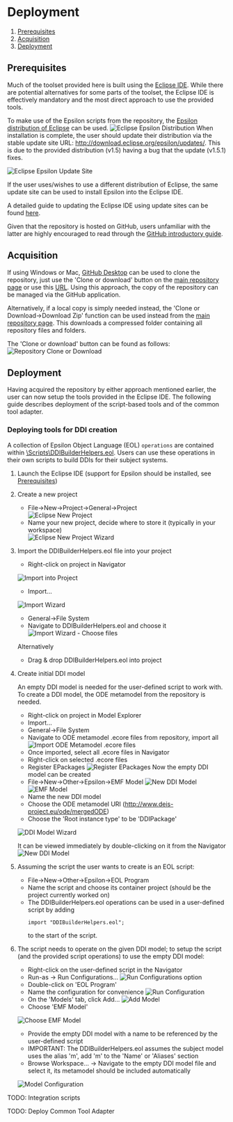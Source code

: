 # Deployment

1. [Prerequisites](#prerequisites)
2. [Acquisition](#acquisition)
3. [Deployment](#deployment)

## Prerequisites

Much of the toolset provided here is built using the [Eclipse IDE](https://www.eclipse.org/ide/).
While there are potential alternatives for some parts of the toolset, the Eclipse IDE is effectively mandatory and the most direct approach to use the provided tools.

To make use of the Epsilon scripts from the repository, the [Epsilon distribution of Eclipse](https://www.eclipse.org/epsilon/download/) can be used. 
![Eclipse Epsilon Distribution](https://raw.githubusercontent.com/DEIS-Project-EU/DDI-Scripting-Tools/documentation_01/Documentation/img/eclipse_epsilon_distro.png)
When installation is complete, the user should update their distribution via the stable update site URL: http://download.eclipse.org/epsilon/updates/. This is due to the provided distribution (v1.5) having a bug that the update (v1.5.1) fixes.

![Eclipse Epsilon Update Site](https://raw.githubusercontent.com/DEIS-Project-EU/DDI-Scripting-Tools/documentation_01/Documentation/img/eclipse_epsilon_update.png)

If the user uses/wishes to use a different distribution of Eclipse, the same update site can be used to install Epsilon into the Eclipse IDE.

A detailed guide to updating the Eclipse IDE using update sites can be found [here](https://help.eclipse.org/kepler/topic/org.eclipse.wb.doc.user/html/installation/updatesite_3.8.html?cp=64_2_1).

Given that the repository is hosted on GitHub, users unfamiliar with the latter are highly encouraged to read through the [GitHub introductory guide](https://guides.github.com/activities/hello-world/).

## Acquisition

If using Windows or Mac, [GitHub Desktop](https://desktop.github.com/) can be used to clone the repository, just use the 'Clone or download' button on the [main repository page](https://github.com/DEIS-Project-EU/DDI-Scripting-Tools) or use this [URL](https://github.com/DEIS-Project-EU/DDI-Scripting-Tools.git). 
Using this approach, the copy of the repository can be managed via the GitHub application.

Alternatively, if a local copy is simply needed instead, the 'Clone or Download->Download Zip' function can be used instead from the [main repository page](https://github.com/DEIS-Project-EU/DDI-Scripting-Tools). This downloads a compressed folder containing all repository files and folders.

The 'Clone or download' button can be found as follows:
![Repository Clone or Download](https://raw.githubusercontent.com/DEIS-Project-EU/DDI-Scripting-Tools/documentation_01/Documentation/img/clone_button.png)

## Deployment

Having acquired the repository by either approach mentioned earlier, the user can now setup the tools provided in the Eclipse IDE.
The following guide describes deployment of the script-based tools and of the common tool adapter.

### Deploying tools for DDI creation

A collection of Epsilon Object Language (EOL) `operations` are contained within [\Scripts\DDIBuilderHelpers.eol](https://github.com/DEIS-Project-EU/DDI-Scripting-Tools/blob/master/Scripts/DDIBuilderHelpers.eol).
Users can use these operations in their own scripts to build DDIs for their subject systems.

1. Launch the Eclipse IDE (support for Epsilon should be installed, see [Prerequisites](#prerequisites))
2. Create a new project
    - File->New->Project->General->Project</li>
    ![Eclipse New Project](https://raw.githubusercontent.com/DEIS-Project-EU/DDI-Scripting-Tools/documentation_01/Documentation/img/eclipse_new_project.png)
    - Name your new project, decide where to store it (typically in your workspace)</li>
    ![Eclipse New Project Wizard](https://raw.githubusercontent.com/DEIS-Project-EU/DDI-Scripting-Tools/documentation_01/Documentation/img/eclipse_new_project_wizard_1.PNG)
3. Import the DDIBuilderHelpers.eol file into your project
    - Right-click on project in Navigator
    
    ![Import into Project](https://raw.githubusercontent.com/DEIS-Project-EU/DDI-Scripting-Tools/documentation_01/Documentation/img/eclipse_import_option.png)
    
    - Import...
    
    ![Import Wizard](https://raw.githubusercontent.com/DEIS-Project-EU/DDI-Scripting-Tools/documentation_01/Documentation/img/eclipse_import_wizard.PNG)
    - General->File System
    - Navigate to DDIBuilderHelpers.eol and choose it
    ![Import Wizard - Choose files](https://raw.githubusercontent.com/DEIS-Project-EU/DDI-Scripting-Tools/documentation_01/Documentation/img/eclipse_import_wizard_2.PNG)
    
    Alternatively
    - Drag & drop DDIBuilderHelpers.eol into project

4. Create initial DDI model
    
    An empty DDI model is needed for the user-defined script to work with. To create a DDI model, the ODE metamodel from the repository is needed.
    - Right-click on project in Model Explorer
    - Import...
    - General->File System
    - Navigate to ODE metamodel .ecore files from repository, import all
    ![Import ODE Metamodel .ecore files](https://raw.githubusercontent.com/DEIS-Project-EU/DDI-Scripting-Tools/documentation_01/Documentation/img/eclipse_import_metamodel.PNG)
    - Once imported, select all .ecore files in Navigator
    - Right-click on selected .ecore files
    - Register EPackages
    ![Register EPackages](https://raw.githubusercontent.com/DEIS-Project-EU/DDI-Scripting-Tools/documentation_01/Documentation/img/eclipse_register_epackages.png)
    Now the empty DDI model can be created
    - File->New->Other->Epsilon->EMF Model
    ![New DDI Model](https://raw.githubusercontent.com/DEIS-Project-EU/DDI-Scripting-Tools/documentation_01/Documentation/img/eclipse_new_other.png)
    ![EMF Model](https://raw.githubusercontent.com/DEIS-Project-EU/DDI-Scripting-Tools/documentation_01/Documentation/img/eclipse_new_other_emf_model.PNG)
    - Name the new DDI model
    - Choose the ODE metamodel URI (http://www.deis-project.eu/ode/mergedODE)
    - Choose the 'Root instance type' to be 'DDIPackage'
    
    ![DDI Model Wizard](https://raw.githubusercontent.com/DEIS-Project-EU/DDI-Scripting-Tools/documentation_01/Documentation/img/eclipse_new_other_emf_model_wizard.PNG)
    
    It can be viewed immediately by double-clicking on it from the Navigator
    ![New DDI Model](https://raw.githubusercontent.com/DEIS-Project-EU/DDI-Scripting-Tools/documentation_01/Documentation/img/eclipse_new_emf_model.png)
5. Assuming the script the user wants to create is an EOL script:
    - File->New->Other->Epsilon->EOL Program
    - Name the script and choose its container project (should be the project currently worked on)
    - The DDIBuilderHelpers.eol operations can be used in a user-defined script by adding 
        ```
        import "DDIBuilderHelpers.eol";
        ``` 
        to the start of the script.
6. The script needs to operate on the given DDI model; to setup the script (and the provided script operations) to use the empty DDI model:
    - Right-click on the user-defined script in the Navigator
    - Run-as -> Run Configurations...
    ![Run Configurations option](https://raw.githubusercontent.com/DEIS-Project-EU/DDI-Scripting-Tools/documentation_01/Documentation/img/eclipse_run_configuration_option.png)
    - Double-click on 'EOL Program'
    - Name the configuration for convenience
    ![Run Configuration](https://raw.githubusercontent.com/DEIS-Project-EU/DDI-Scripting-Tools/documentation_01/Documentation/img/eclipse_eol_configuration_1.PNG)
    - On the 'Models' tab, click Add...
    ![Add Model](https://raw.githubusercontent.com/DEIS-Project-EU/DDI-Scripting-Tools/documentation_01/Documentation/img/eclipse_eol_configuration_2.PNG)
    - Choose 'EMF Model'
    
    ![Choose EMF Model](https://raw.githubusercontent.com/DEIS-Project-EU/DDI-Scripting-Tools/documentation_01/Documentation/img/eclipse_eol_configuration_3.PNG)
    - Provide the empty DDI model with a name to be referenced by the user-defined script
    - IMPORTANT: The DDIBuilderHelpers.eol assumes the subject model uses the alias 'm', add 'm' to the 'Name' or 'Aliases' section
    - Browse Workspace... -> Navigate to the empty DDI model file and select it, its metamodel should be included automatically
    
    ![Model Configuration](https://raw.githubusercontent.com/DEIS-Project-EU/DDI-Scripting-Tools/documentation_01/Documentation/img/eclipse_eol_configuration_4.PNG)

TODO: Integration scripts

TODO: Deploy Common Tool Adapter
